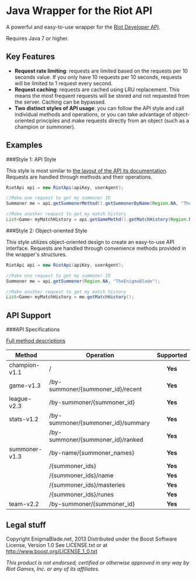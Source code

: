 Java Wrapper for the Riot API
=============================

A powerful and easy-to-use wrapper for the [Riot Developer API](https://developer.riotgames.com/).

Requires Java 7 or higher.

Key Features
------------

* **Request rate limiting**: requests are limited based on the requests per 10 seconds value. If you only have 10 requests per 10 seconds, requests will be limited to 1 request every second.
* **Request caching**: requests are cached using LRU replacement. This means the most frequent requests will be stored and not requested from the server. Caching can be bypassed.
* **Two distinct styles of API usage**: you can follow the API style and call individual methods and operations, or you can take advantage of object-oriented principles and make requests directly from an object (such as a champion or summoner).

Examples
--------

###Style 1: API Style

This style is most similar to [the layout of the API its documentation](https://developer.riotgames.com/api/methods). Requests are handled through methods and their operations.

```java
RiotApi api = new RiotApi(apiKey, userAgent);

//Make one request to get my summoner ID
Summoner me = api.getSummonerMethod().getSummonerByName(Region.NA, "TheEnigmaBlade");

//Make another request to get my match history
List<Game> myMatchHistory = api.getGameMethd().getMatchHistory(Region.NA, me.getId());
```

###Style 2: Object-oriented Style

This style utilizes object-oriented design to create an easy-to-use API interface. Requests are handled through convenience methods provided in the wrapper's structures.

```java
RiotApi api = new RiotApi(apiKey, userAgent);

//Make one request to get my summoner ID
Summoner me = api.getSummoner(Region.NA, "TheEnigmaBlade");

//Make another request to get my match history
List<Game> myMatchHistory = me.getMatchHistory();
```

API Support
-----------

###API Specifications

[Full method descriptions](http://developer.riotgames.com/api/methods)

| Method        | Operation                          | Supported |
| ------------- | ---------------------------------- | :-------: |
| champion-v1.1 | /                                  | **Yes**   |
| game-v1.3     | /by-summoner/{summoner_id}/recent  | **Yes**   |
| league-v2.3   | /by-summoner/{summoner_id}         | **Yes**   |
| stats-v1.2    | /by-summoner/{summoner_id}/summary | **Yes**   |
|               | /by-summoner/{summoner_id}/ranked  | **Yes**   |
| summoner-v1.3 | /by-name/{summoner_names}          | **Yes**   |
|               | /{summoner_ids}                    | **Yes**   |
|               | /{summoner_ids}/name               | **Yes**   |
|               | /{summoner_ids}/masteries          | **Yes**   |
|               | /{summoner_ids}/runes              | **Yes**   |
| team-v2.2     | /by-summoner/{summoner_id}         | **Yes**   |

Legal stuff
-----------

Copyright EnigmaBlade.net, 2013
Distributed under the Boost Software License, Version 1.0
See LICENSE.txt or at http://www.boost.org/LICENSE_1_0.txt

*This product is not endorsed, certified or otherwise approved in any way by Riot Games, Inc. or any of its affiliates.*
